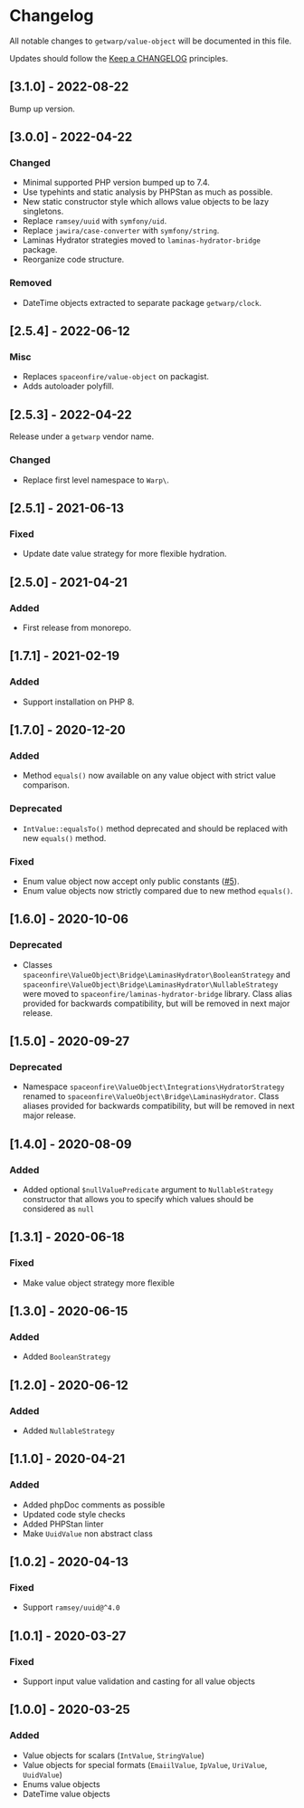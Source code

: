 # Changelog

All notable changes to `getwarp/value-object` will be documented in this file.

Updates should follow the [Keep a CHANGELOG](http://keepachangelog.com/) principles.

## [3.1.0] - 2022-08-22

Bump up version.

## [3.0.0] - 2022-04-22

### Changed

- Minimal supported PHP version bumped up to 7.4.
- Use typehints and static analysis by PHPStan as much as possible.
- New static constructor style which allows value objects to be lazy singletons.
- Replace `ramsey/uuid` with `symfony/uid`.
- Replace `jawira/case-converter` with `symfony/string`.
- Laminas Hydrator strategies moved to `laminas-hydrator-bridge` package.
- Reorganize code structure.

### Removed

- DateTime objects extracted to separate package `getwarp/clock`.

## [2.5.4] - 2022-06-12

### Misc

- Replaces `spaceonfire/value-object` on packagist.
- Adds autoloader polyfill.

## [2.5.3] - 2022-04-22

Release under a `getwarp` vendor name.

### Changed

- Replace first level namespace to `Warp\`.

## [2.5.1] - 2021-06-13

### Fixed

- Update date value strategy for more flexible hydration.

## [2.5.0] - 2021-04-21

### Added

-   First release from monorepo.

## [1.7.1] - 2021-02-19

### Added

-   Support installation on PHP 8.

## [1.7.0] - 2020-12-20

### Added

-   Method `equals()` now available on any value object with strict value comparison.

### Deprecated

-   `IntValue::equalsTo()` method deprecated and should be replaced with new `equals()` method.

### Fixed

-   Enum value object now accept only public constants ([#5](https://github.com/spaceonfire/value-object/issues/5)).
-   Enum value objects now strictly compared due to new method `equals()`.

## [1.6.0] - 2020-10-06

### Deprecated

-   Classes `spaceonfire\ValueObject\Bridge\LaminasHydrator\BooleanStrategy`
    and `spaceonfire\ValueObject\Bridge\LaminasHydrator\NullableStrategy`
    were moved to `spaceonfire/laminas-hydrator-bridge` library. Class alias provided for backwards compatibility, but
    will be removed in next major release.

## [1.5.0] - 2020-09-27

### Deprecated

-   Namespace `spaceonfire\ValueObject\Integrations\HydratorStrategy` renamed
    to `spaceonfire\ValueObject\Bridge\LaminasHydrator`. Class aliases provided for backwards compatibility, but will be
    removed in next major release.

## [1.4.0] - 2020-08-09

### Added

-   Added optional `$nullValuePredicate` argument to `NullableStrategy` constructor that allows you to specify which
    values should be considered as `null`

## [1.3.1] - 2020-06-18

### Fixed

-   Make value object strategy more flexible

## [1.3.0] - 2020-06-15

### Added

-   Added `BooleanStrategy`

## [1.2.0] - 2020-06-12

### Added

-   Added `NullableStrategy`

## [1.1.0] - 2020-04-21

### Added

-   Added phpDoc comments as possible
-   Updated code style checks
-   Added PHPStan linter
-   Make `UuidValue` non abstract class

## [1.0.2] - 2020-04-13

### Fixed

-   Support `ramsey/uuid@^4.0`

## [1.0.1] - 2020-03-27

### Fixed

-   Support input value validation and casting for all value objects

## [1.0.0] - 2020-03-25

### Added

-   Value objects for scalars (`IntValue`, `StringValue`)
-   Value objects for special formats (`EmaiilValue`, `IpValue`, `UriValue`, `UuidValue`)
-   Enums value objects
-   DateTime value objects
